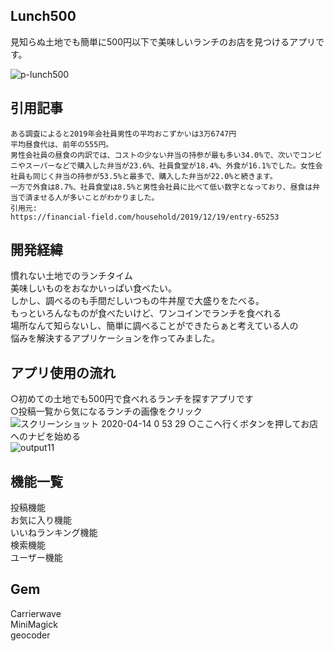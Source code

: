 ## Lunch500
見知らぬ土地でも簡単に500円以下で美味しいランチのお店を見つけるアプリです。

![p-lunch500](https://user-images.githubusercontent.com/55888331/79142205-1a023300-7df6-11ea-893b-fde7deeb2cc9.png)

## 引用記事
```
ある調査によると2019年会社員男性の平均おこずかいは3万6747円
平均昼食代は、前年の555円。
男性会社員の昼食の内訳では、コストの少ない弁当の持参が最も多い34.0%で、次いでコンビニやスーパーなどで購入した弁当が23.6%、社員食堂が18.4%、外食が16.1%でした。女性会社員も同じく弁当の持参が53.5%と最多で、購入した弁当が22.0%と続きます。
一方で外食は8.7%、社員食堂は8.5%と男性会社員に比べて低い数字となっており、昼食は弁当で済ませる人が多いことがわかりました。
引用元:  
https://financial-field.com/household/2019/12/19/entry-65253
```
## 開発経緯
慣れない土地でのランチタイム  
美味しいものをおなかいっぱい食べたい。  
しかし、調べるのも手間だしいつもの牛丼屋で大盛りをたべる。  
もっといろんなものが食べたいけど、ワンコインでランチを食べれる  
場所なんて知らないし、簡単に調べることができたらぁと考えている人の  
悩みを解決するアプリケーションを作ってみました。  

## アプリ使用の流れ
○初めての土地でも500円で食べれるランチを探すアプリです  
○投稿一覧から気になるランチの画像をクリック  
![スクリーンショット 2020-04-14 0 53 29](https://user-images.githubusercontent.com/55888331/79145207-3b195280-7dfb-11ea-865e-599892ef87d9.png)
○ここへ行くボタンを押してお店へのナビを始める  
![output11](https://user-images.githubusercontent.com/55888331/79146071-c0513700-7dfc-11ea-8290-a046919ad8da.gif)


## 機能一覧
投稿機能  
お気に入り機能  
いいねランキング機能  
検索機能  
ユーザー機能  
## Gem
Carrierwave  
MiniMagick  
geocoder  
